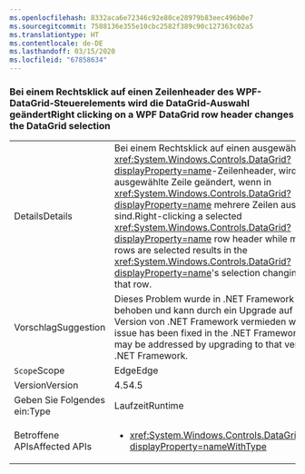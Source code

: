 ```yaml
---
ms.openlocfilehash: 8332aca6e72346c92e80ce28979b83eec496b0e7
ms.sourcegitcommit: 7588136e355e10cbc2582f389c90c127363c02a5
ms.translationtype: HT
ms.contentlocale: de-DE
ms.lasthandoff: 03/15/2020
ms.locfileid: "67858634"
---
```

### <a name="right-clicking-on-a-wpf-datagrid-row-header-changes-the-datagrid-selection"></a><span data-ttu-id="c15db-101">Bei einem Rechtsklick auf einen Zeilenheader des WPF-DataGrid-Steuerelements wird die DataGrid-Auswahl geändert</span><span class="sxs-lookup"><span data-stu-id="c15db-101">Right clicking on a WPF DataGrid row header changes the DataGrid selection</span></span>

|   |   |
|---|---|
|<span data-ttu-id="c15db-102">Details</span><span class="sxs-lookup"><span data-stu-id="c15db-102">Details</span></span>|<span data-ttu-id="c15db-103">Bei einem Rechtsklick auf einen ausgewählten <xref:System.Windows.Controls.DataGrid?displayProperty=name>-Zeilenheader, wird nur diese ausgewählte Zeile geändert, wenn in <xref:System.Windows.Controls.DataGrid?displayProperty=name> mehrere Zeilen ausgewählt sind.</span><span class="sxs-lookup"><span data-stu-id="c15db-103">Right-clicking a selected <xref:System.Windows.Controls.DataGrid?displayProperty=name> row header while multiple rows are selected results in the <xref:System.Windows.Controls.DataGrid?displayProperty=name>'s selection changing to only that row.</span></span>|
|<span data-ttu-id="c15db-104">Vorschlag</span><span class="sxs-lookup"><span data-stu-id="c15db-104">Suggestion</span></span>|<span data-ttu-id="c15db-105">Dieses Problem wurde in .NET Framework 4.6 behoben und kann durch ein Upgrade auf diese Version von .NET Framework vermieden werden.</span><span class="sxs-lookup"><span data-stu-id="c15db-105">This issue has been fixed in the .NET Framework 4.6 and may be addressed by upgrading to that version of the .NET Framework.</span></span>|
|<span data-ttu-id="c15db-106">`Scope`</span><span class="sxs-lookup"><span data-stu-id="c15db-106">Scope</span></span>|<span data-ttu-id="c15db-107">Edge</span><span class="sxs-lookup"><span data-stu-id="c15db-107">Edge</span></span>|
|<span data-ttu-id="c15db-108">Version</span><span class="sxs-lookup"><span data-stu-id="c15db-108">Version</span></span>|<span data-ttu-id="c15db-109">4.5</span><span class="sxs-lookup"><span data-stu-id="c15db-109">4.5</span></span>|
|<span data-ttu-id="c15db-110">Geben Sie Folgendes ein:</span><span class="sxs-lookup"><span data-stu-id="c15db-110">Type</span></span>|<span data-ttu-id="c15db-111">Laufzeit</span><span class="sxs-lookup"><span data-stu-id="c15db-111">Runtime</span></span>|
|<span data-ttu-id="c15db-112">Betroffene APIs</span><span class="sxs-lookup"><span data-stu-id="c15db-112">Affected APIs</span></span>|<ul><li><xref:System.Windows.Controls.DataGrid.%23ctor?displayProperty=nameWithType></li></ul>|
